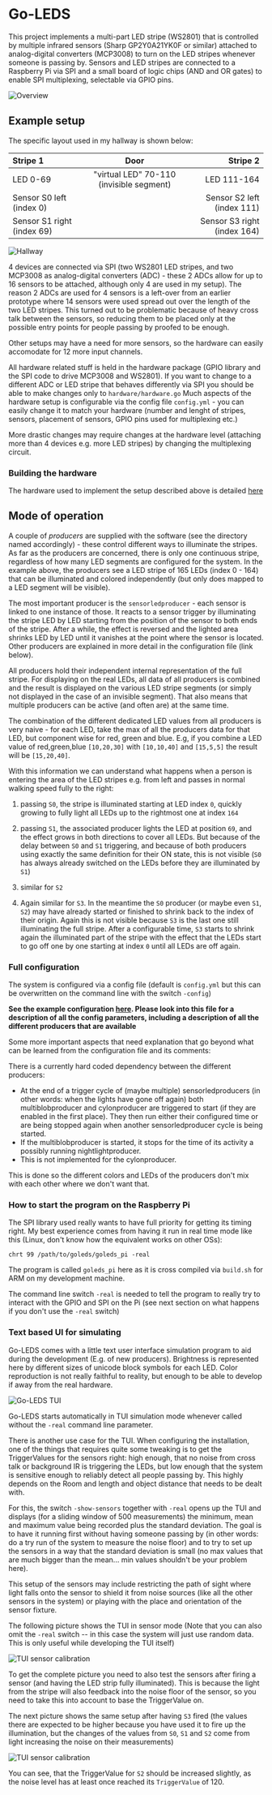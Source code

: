 # Go-LEDS

This project implements a multi-part LED stripe (WS2801) that is
controlled by multiple infrared sensors (Sharp GP2Y0A21YK0F or
similar) attached to analog-digital converters (MCP3008) to turn on
the LED stripes whenever someone is passing by. Sensors and LED
stripes are connected to a Raspberry Pi via SPI and a small board of
logic chips (AND and OR gates) to enable SPI multiplexing, selectable
via GPIO pins.

![Overview](images/overview.png)


## Example setup 

The specific layout used in my hallway is shown below:

| Stripe 1                   | Door                                     |                    Stripe 2 |
|:---------------------------|:----------------------------------------:|----------------------------:|
| LED 0-69                   | "virtual LED" 70-110 (invisible segment) |                 LED 111-164 |
| Sensor S0 left (index 0)   |                                          |  Sensor S2 left (index 111) |
| Sensor S1 right (index 69) |                                          | Sensor S3 right (index 164) |

![Hallway](images/hallway.png)

4 devices are connected via SPI (two WS2801 LED stripes, and two
MCP3008 as analog-digital converters (ADC) - these 2 ADCs allow for up
to 16 sensors to be attached, although only 4 are used in my
setup). The reason 2 ADCs are used for 4 sensors is a left-over from
an earlier prototype where 14 sensors were used spread out over the
length of the two LED stripes. This turned out to be problematic
because of heavy cross talk between the sensors, so reducing them to
be placed only at the possible entry points for people passing by
proofed to be enough.

Other setups may have a need for more sensors, so the hardware can
easily accomodate for 12 more input channels.

All hardware related stuff is held in the hardware package (GPIO
library and the SPI code to drive MCP3008 and WS2801). If you want to
change to a different ADC or LED stripe that behaves differently via
SPI you should be able to make changes only to `hardware/hardware.go`
Much aspects of the hardware setup is configurable via the config file
`config.yml` - you can easily change it to match your hardware (number
and lenght of stripes, sensors, placement of sensors, GPIO pins used
for multiplexing etc.)

More drastic changes may require changes at the hardware level
(attaching more than 4 devices e.g. more LED stripes) by changing the
multiplexing circuit.

### Building the hardware

The hardware used to implement the setup described above is detailed
[here](Hardware.md)

## Mode of operation 

A couple of _producers_ are supplied with the software (see the
directory named accordingly) - these control different ways to
illuminate the stripes. As far as the producers are concerned, there
is only one continuous stripe, regardless of how many LED segments are
configured for the system. In the example above, the producers see a
LED stripe of 165 LEDs (index 0 - 164) that can be illuminated and
colored independently (but only does mapped to a LED segment will be
visible).

The most important producer is the `sensorledproducer` - each sensor
is linked to one instance of those. It reacts to a sensor trigger by
illuminating the stripe LED by LED starting from the position of the
sensor to both ends of the stripe. After a while, the effect is
reversed and the lighted area shrinks LED by LED until it vanishes at
the point where the sensor is located.  Other producers are explained
in more detail in the configuration file (link below).

All producers hold their independent internal representation of the
full stripe. For displaying on the real LEDs, all data of all
producers is combined and the result is displayed on the various LED
stripe segments (or simply not displayed in the case of an invisible
segment). That also means that multiple producers can be active (and
often are) at the same time.

The combination of the different dedicated LED values from all
producers is very naive - for each LED, take the max of all the
producers data for that LED, but component wise for red, green and
blue. E.g, if you combine a LED value of red,green,blue `[10,20,30]` with
`[10,10,40]` and `[15,5,5]` the result will be `[15,20,40]`. 

With this information we can understand what happens when a person is
entering the area of the LED stripes e.g. from left and passes in
normal walking speed fully to the right:

1. passing `S0`, the stripe is illuminated starting at LED index `0`,
   quickly growing to fully light all LEDs up to the rightmost one at
   index `164`
   
2. passing `S1`, the associated producer lights the LED at position
   `69`, and the effect grows in both directions to cover all
   LEDs. But because of the delay between `S0` and `S1` triggering,
   and because of both producers using exactly the same definition for
   their ON state, this is not visible (`S0` has always already
   switched on the LEDs before they are illuminated by `S1`)
   
3. similar for `S2`

4. Again similar for `S3`. In the meantime the `S0` producer (or maybe
   even `S1`, `S2`) may have already started or finished to shrink
   back to the index of their origin. Again this is not visible
   because `S3` is the last one still illuminating the full
   stripe. After a configurable time, `S3` starts to shrink again the
   illuminated part of the stripe with the effect that the LEDs start
   to go off one by one starting at index `0` until all LEDs are off
   again.
   
### Full configuration

The system is configured via a config file (default is `config.yml`
but this can be overwritten on the command line with the switch
`-config`)

**See the example configuration [here](config.yml). Please look into
this file for a description of all the config parameters, including a
description of all the different producers that are available**

Some more important aspects that need explanation that go beyond what
can be learned from the configuration file and its comments:

There is a currently hard coded dependency between the different
producers: 
  * At the end of a trigger cycle of (maybe multiple)
  sensorledproducers (in other words: when the lights have gone off
  again) both multiblobproducer and cylonproducer are triggered to
  start (if they are enabled in the first place). They then run either
  their configured time or are being stopped again when another
  sensorledproducer cycle is being started.
  * If the multiblobproducer is started, it stops for the time of its
    activity a possibly running nightlightproducer.
  * This is not implemented for the cylonproducer.
    
This is done so the different colors and LEDs of the producers don't
mix with each other where we don't want that.

### How to start the program on the Raspberry Pi

The SPI library used really wants to have full priority for getting
its timing right. My best experience comes from having it run in real
time mode like this (Linux, don't know how the equivalent works on
other OSs):

`chrt 99 /path/to/goleds/goleds_pi -real`

The program is called `goleds_pi` here as it is cross compiled via
`build.sh` for ARM on my development machine.

The command line switch `-real` is needed to tell the program to
really try to interact with the GPIO and SPI on the Pi (see next
section on what happens if you don't use the `-real` switch)

### Text based UI for simulating

Go-LEDS comes with a little text user interface simulation program to
aid during the development (E.g. of new producers). Brightness is
represented here by different sizes of unicode block symbols for
each LED. Color reproduction is not really faithful to reality, but
enough to be able to develop if away from the real hardware.

![Go-LEDS TUI](images/goleds-tui.png)

Go-LEDS starts automatically in TUI simulation mode whenever called
without the `-real` command line parameter.

There is another use case for the TUI. When configuring the
installation, one of the things that requires quite some tweaking is
to get the TriggerValues for the sensors right: high enough, that
no noise from cross talk or background IR is triggering the LEDs, but
low enough that the system is sensitive enough to reliably detect all
people passing by. This highly depends on the Room and length and
object distance that needs to be dealt with.

For this, the switch `-show-sensors` together with `-real` opens up
the TUI and displays (for a sliding window of 500 measurements) the
minimum, mean and maximum value being recorded plus the standard
deviation. The goal is to have it running first without having someone
passing by (in other words: do a try run of the system to measure the
noise floor) and to try to set up the sensors in a way that the standard
deviation is small (no max values that are much bigger than the
mean... min values shouldn't be your problem here).

This setup of the sensors may include restricting the path of sight
where light falls onto the sensor to shield it from noise sources
(like all the other sensors in the system) or playing with the place
and orientation of the sensor fixture.

The following picture shows the TUI in sensor mode (Note that you can
also omit the `-real` switch -- in this case the system will just use random
data. This is only useful while developing the TUI itself)

![TUI sensor calibration](images/goleds-tui-sensors.png)


To get the complete picture you need to also test the sensors after
firing a sensor (and having the LED strip fully illuminated). This is
because the light from the stripe will also feedback into the noise
floor of the sensor, so you need to take this into account to base the
TriggerValue on.

The next picture shows the same setup after having `S3` fired (the
values there are expected to be higher because you have used it to
fire up the illumination, but the changes of the values from `S0`,
`S1` and `S2` come from light increasing the noise on their
measurements)

![TUI sensor calibration](images/goleds-tui-sensors-light.png)

You can see, that the TriggerValue for `S2` should be increased
slightly, as the noise level has at least once reached its
`TriggerValue` of 120.
